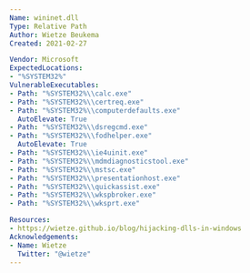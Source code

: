 ```yaml
---
Name: wininet.dll
Type: Relative Path
Author: Wietze Beukema
Created: 2021-02-27

Vendor: Microsoft
ExpectedLocations:
- "%SYSTEM32%"
VulnerableExecutables:
- Path: "%SYSTEM32%\\calc.exe"
- Path: "%SYSTEM32%\\certreq.exe"
- Path: "%SYSTEM32%\\computerdefaults.exe"
  AutoElevate: True
- Path: "%SYSTEM32%\\dsregcmd.exe"
- Path: "%SYSTEM32%\\fodhelper.exe"
  AutoElevate: True
- Path: "%SYSTEM32%\\ie4uinit.exe"
- Path: "%SYSTEM32%\\mdmdiagnosticstool.exe"
- Path: "%SYSTEM32%\\mstsc.exe"
- Path: "%SYSTEM32%\\presentationhost.exe"
- Path: "%SYSTEM32%\\quickassist.exe"
- Path: "%SYSTEM32%\\wkspbroker.exe"
- Path: "%SYSTEM32%\\wksprt.exe"

Resources:
- https://wietze.github.io/blog/hijacking-dlls-in-windows
Acknowledgements:
- Name: Wietze
  Twitter: "@wietze"
---
```

